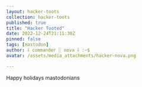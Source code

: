 ```yaml
---
layout: hacker-toots
collection: hacker-toots
published: true
title: "Hacker Tooted"
date: 2022-12-24T21:11:30Z
pinned: false
tags: [mastodon]
author: ⸸ commander ░ nova ⸸ :~$
avatar: /assets/media_attachments/hacker-nova.png

---
```


<p>Happy holidays mastodonians</p>


